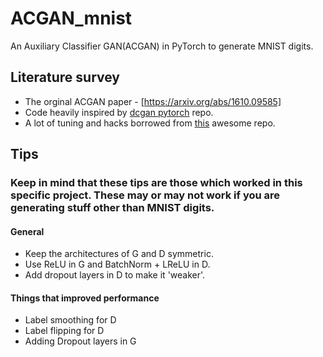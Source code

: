 # ACGAN_mnist
An Auxiliary Classifier GAN(ACGAN) in PyTorch to generate MNIST digits.

## Literature survey

- The orginal ACGAN paper - [https://arxiv.org/abs/1610.09585]
- Code heavily inspired by <a href = "https://github.com/pytorch/examples/blob/master/dcgan/main.py">dcgan pytorch</a> repo. 
- A lot of tuning and hacks borrowed from <a href = "https://github.com/soumith/ganhacks">this</a> awesome repo.

## Tips

### Keep in mind that these tips are those which worked in this specific project. These may or may not work if you are generating stuff other than MNIST digits. 

#### General
 - Keep the architectures of G and D symmetric. 
 - Use ReLU in G and BatchNorm + LReLU in D.
 - Add dropout layers in D to make it 'weaker'. 
 
 #### Things that improved performance
 - Label smoothing for D
 - Label flipping for D
 - Adding Dropout layers in G
